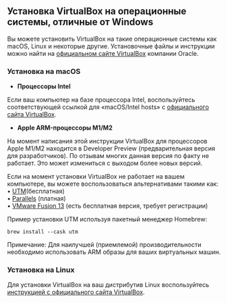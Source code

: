 ## Установка VirtualBox на операционные системы, отличные от Windows

Вы можете установить VirtualBox на такие операционные системы как macOS, Linux и некоторые другие. Установочные файлы и инструкции можно найти на [официальном сайте VirtualBox](https://www.virtualbox.org/wiki/Downloads) компании Oracle.

### Установка на macOS

- **Процессоры Intel**

Если ваш компьютер на базе процессора Intel, воспользуйтесь соответствующей ссылкой для «macOS/Intel hosts» с [официального сайта VirtualBox](https://www.virtualbox.org/wiki/Downloads).

- **Apple ARM-процессоры M1/M2**

На момент написания этой инструкции VirtualBox для процессоров Apple M1/M2 находится в Developer Preview (предварительная версия для разработчиков). По отзывам многих данная версия по факту не работает. Это может измениться с выходом более новых версий.

Если на момент установки VirtualBox не работает на вашем компьютере, вы можете воспользоваться альтернативами такими как:  
•	[UTM](https://mac.getutm.app/)(бесплатная)   
•	[Parallels](https://www.parallels.com/products/desktop/) (платная)  
•	[VMware Fusion 13](https://www.vmware.com/products/fusion/fusion-evaluation.html) (есть бесплатная версия, требует регистрации)  

Пример установки UTM используя пакетный менеджер Homebrew:  

`brew install --cask utm`

Примечание:
Для наилучшей (приемлемой) производительности необходимо использовать ARM образы для ваших виртуальных машин.

### Установка на Linux

Для установки VirtualBox на ваш дистрибутив Linux воспользуйтесь [инструкцией с официального сайта VirtualBox](https://www.virtualbox.org/wiki/Linux_Downloads).
